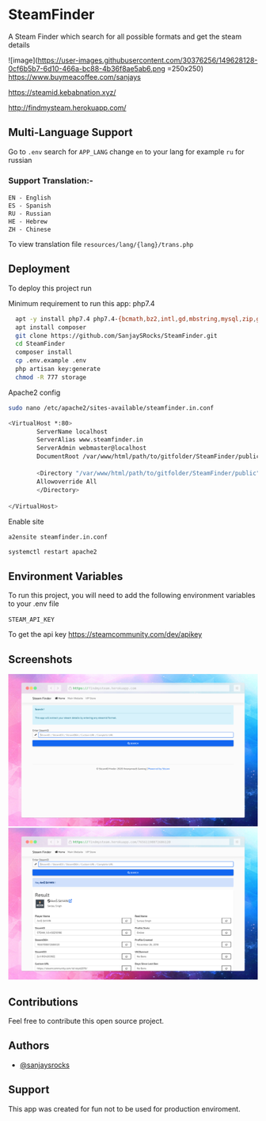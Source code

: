# SteamFinder
A Steam Finder which search for all possible formats and get the steam details

![image](https://user-images.githubusercontent.com/30376256/149628128-0cf6b5b7-6d10-466a-bc88-4b36f8ae5ab6.png =250x250)
https://www.buymeacoffee.com/sanjays

https://steamid.kebabnation.xyz/

http://findmysteam.herokuapp.com/

## Multi-Language Support
Go to `.env` search for `APP_LANG` change `en` to your lang for example `ru` for russian

### Support Translation:-
```
EN - English
ES - Spanish
RU - Russian
HE - Hebrew
ZH - Chinese
```

To view translation file `resources/lang/{lang}/trans.php`

## Deployment

To deploy this project run

Minimum requirement to run this app: php7.4 

```bash
  apt -y install php7.4 php7.4-{bcmath,bz2,intl,gd,mbstring,mysql,zip,gmp,dom,fpm}
  apt install composer
  git clone https://github.com/SanjaySRocks/SteamFinder.git
  cd SteamFinder
  composer install
  cp .env.example .env
  php artisan key:generate
  chmod -R 777 storage
```

Apache2 config
```bash
sudo nano /etc/apache2/sites-available/steamfinder.in.conf
```

```bash
<VirtualHost *:80>
        ServerName localhost
        ServerAlias www.steamfinder.in
        ServerAdmin webmaster@localhost
        DocumentRoot /var/www/html/path/to/gitfolder/SteamFinder/public/

        <Directory "/var/www/html/path/to/gitfolder/SteamFinder/public">
        Allowoverride All
        </Directory>

</VirtualHost>
```

Enable site
```
a2ensite steamfinder.in.conf
```

```
systemctl restart apache2
```

## Environment Variables

To run this project, you will need to add the following environment variables to your .env file

`STEAM_API_KEY`

To get the api key https://steamcommunity.com/dev/apikey


## Screenshots

![App Screenshot](https://github.com/SanjaySRocks/SteamFinder/blob/main/screenshots/s1.png)
![App Screenshot](https://github.com/SanjaySRocks/SteamFinder/blob/main/screenshots/s2.png)
  
## Contributions

Feel free to contribute this open source project.

## Authors

- [@sanjaysrocks](https://www.github.com/sanjaysrocks)

  
## Support

This app was created for fun not to be used for production enviroment.
  
